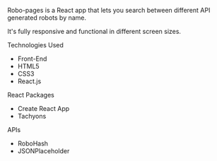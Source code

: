 Robo-pages is a React app that lets you search between different API generated robots by name. 

It's fully responsive and functional in different screen sizes.

Technologies Used<br>
* Front-End
* HTML5
* CSS3
* React.js

React Packages<br>
* Create React App
* Tachyons

APIs<br>
* RoboHash
* JSONPlaceholder
